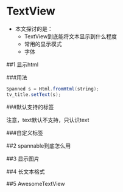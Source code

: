 TextView
===========================

* 本文探讨的是：
    * TextView到底能将文本显示到什么程度
    * 常用的显示模式
    * 字体

##1 显示html

###用法
```java
Spanned s = Html.fromHtml(string);
tv_title.setText(s);
```

###默认支持的标签

注意，<span style="">text</span>默认不支持，只认识<font color="">text</font>

###自定义标签

##2 spannable到底怎么用


##3 显示图片


##4 长文本格式


##5 AwesomeTextView

